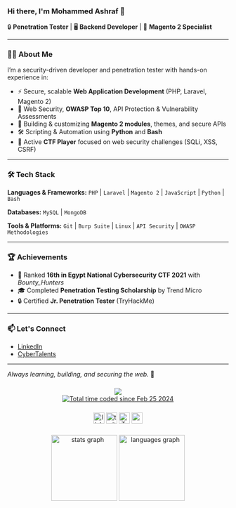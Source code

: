### Hi there, I'm Mohammed Ashraf 👋

🔒 **Penetration Tester** | 🖥️ **Backend Developer** | 🛒 **Magento 2 Specialist**

---

### 👨‍💻 About Me

I’m a security-driven developer and penetration tester with hands-on experience in:

* ⚡ Secure, scalable **Web Application Development** (PHP, Laravel, Magento 2)
* 🔑 Web Security, **OWASP Top 10**, API Protection & Vulnerability Assessments
* 🐛 Building & customizing **Magento 2 modules**, themes, and secure APIs
* 🛠️ Scripting & Automation using **Python** and **Bash**
* 🎯 Active **CTF Player** focused on web security challenges (SQLi, XSS, CSRF)

---

### 🛠️ **Tech Stack**

**Languages & Frameworks:**
`PHP` | `Laravel` | `Magento 2` | `JavaScript` | `Python` | `Bash`

**Databases:**
`MySQL` | `MongoDB`

**Tools & Platforms:**
`Git` | `Burp Suite` | `Linux` | `API Security` | `OWASP Methodologies`

---

### 🏆 **Achievements**

* 🥈 Ranked **16th in Egypt National Cybersecurity CTF 2021** with *Bounty_Hunters*
* 🎓 Completed **Penetration Testing Scholarship** by Trend Micro
* 🔒 Certified **Jr. Penetration Tester** (TryHackMe)

---

### 📫 **Let's Connect**

* [LinkedIn](https://www.linkedin.com/in/0x13v/)
* [CyberTalents](https://cybertalents.com/members/0x13v/profile)

---

*Always learning, building, and securing the web.* 🚀


###

<div align="center">
  <img src="https://visitor-badge.laobi.icu/badge?page_id=0x13v.0x13v&"  /> <br/>
  <a href="https://wakatime.com/@018ddf48-ade3-45a2-9f11-ca97868b96ac"><img src="https://wakatime.com/badge/user/018ddf48-ade3-45a2-9f11-ca97868b96ac.svg" alt="Total time coded since Feb 25 2024" /></a>
</div>

###

<div align="center">
<a href="https://www.linkedin.com/in/0x13v/">
<img src="https://img.shields.io/static/v1?message=LinkedIn&logo=linkedin&label=&color=0077B5&logoColor=white&labelColor=&style=for-the-badge" height="25" alt="linkedin logo"  /></a>

<a href="https://twitter.com/0x13v">
<img src="https://img.shields.io/static/v1?message=Twitter&logo=twitter&label=&color=1DA1F2&logoColor=white&labelColor=&style=for-the-badge" height="25" alt="twitter logo"  /></a>

<a href="https://cybertalents.com/members/0x13v/profile">
<img src="https://img.shields.io/badge/-TryHackMe-%23212C42?style=for-the-badge&logo=tryhackme&logoColor=white" height="25" alt="TryHackMe logo"  /></a>

<a href="https://tryhackme.com/p/M0x1101">
<img src="https://img.shields.io/badge/cybertalents-20B2AA?style=for-the-badge&logo=cybertalents&logoColor=white" height="25" alt="cybertalents logo"  /></a>
</div>

###


<div align="center">
  <img src="https://github-readme-stats.vercel.app/api?username=0x13v&hide_title=false&hide_rank=false&show_icons=true&include_all_commits=false&count_private=false&disable_animations=false&theme=dracula&locale=en&hide_border=false" height="150" alt="stats graph"  />

  <img src="https://github-readme-stats.vercel.app/api/top-langs?username=0x13v&locale=en&hide_title=false&layout=compact&card_width=320&langs_count=5&theme=dracula&hide_border=false" height="150" alt="languages graph"  />
</div>
